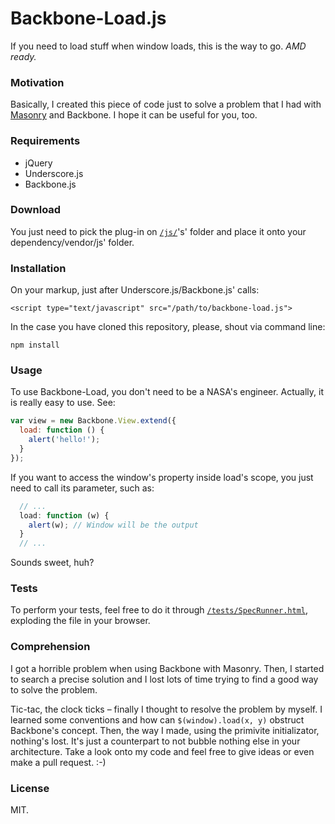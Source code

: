 # Backbone-Load.js

If you need to load stuff when window loads, this is the way to go. *AMD ready.*

### Motivation

Basically, I created this piece of code just to solve a problem that I had
with [Masonry](http://masonry.desandro.com/) and Backbone. I hope it can
be useful for you, too.

### Requirements

- jQuery
- Underscore.js
- Backbone.js

### Download

You just need to pick the plug-in on [`/js/`](https://github.com/chiefGui/backbone-load/tree/master/js)'s' folder and place it
onto your dependency/vendor/js' folder.

### Installation

On your markup, just after Underscore.js/Backbone.js' calls:

`<script type="text/javascript" src="/path/to/backbone-load.js">`

In the case you have cloned this repository, please, shout via command line:

`npm install`

### Usage

To use Backbone-Load, you don't need to be a NASA's engineer. Actually, it is
really easy to use. See:

```js
var view = new Backbone.View.extend({
  load: function () {
    alert('hello!');
  }
});
```

If you want to access the window's property inside load's scope, you just
need to call its parameter, such as:

```js
  // ...
  load: function (w) {
    alert(w); // Window will be the output
  }
  // ...
```

Sounds sweet, huh?

### Tests

To perform your tests, feel free to do it through [`/tests/SpecRunner.html`](https://github.com/chiefGui/backbone-load/blob/master/tests/SpecRunner.html),
exploding the file in your browser.

### Comprehension

I got a horrible problem when using Backbone with Masonry. Then, I started
to search a precise solution and I lost lots of time trying to find
a good way to solve the problem.

Tic-tac, the clock ticks – finally I thought to resolve the problem by myself.
I learned some conventions and how can `$(window).load(x, y)` obstruct
Backbone's concept. Then, the way I made, using the primivite initializator,
nothing's lost. It's just a counterpart to not bubble nothing else in your
architecture. Take a look onto my code and feel free to give ideas or even
make a pull request. :-)

### License

MIT.